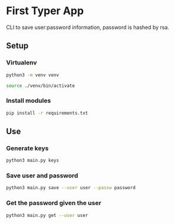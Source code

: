 # First Typer App

CLI to save user:password information, password is hashed by rsa.

## Setup

### Virtualenv
```bash
python3 -m venv venv

source ./venv/bin/activate
```

### Install modules

```bash
pip install -r requirements.txt
```

## Use

### Generate keys

```bash
python3 main.py keys
```

### Save user and password

```bash
python3 main.py save --user user --passw password
```

### Get the password given the user

```bash
python3 main.py get --user user
```
